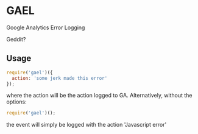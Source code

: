 # GAEL
Google Analytics Error Logging

Geddit?

## Usage

```js
require('gael')({
  action: 'some jerk made this error'
});
```

where the action will be the action logged to GA. Alternatively, without the options:

```js
require('gael')();
```

the event will simply be logged with the action 'Javascript error'
